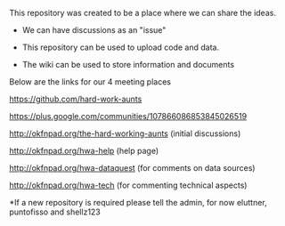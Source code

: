 This repository was created to be a place where we can share the ideas.

- We can have discussions as an "issue" 

- This repository can be used to upload code and data.

- The wiki can be used to store information and documents


Below are the links for our 4 meeting places

https://github.com/hard-work-aunts

https://plus.google.com/communities/107866086853845026519

http://okfnpad.org/the-hard-working-aunts (initial discussions)

http://okfnpad.org/hwa-help (help page)

http://okfnpad.org/hwa-dataquest (for comments on data sources)

http://okfnpad.org/hwa-tech (for commenting technical aspects)

*If a new repository is required please tell the admin, for now eluttner, puntofisso and shellz123 
